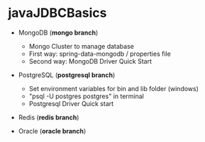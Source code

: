 # javaJDBCBasics

- MongoDB (**mongo branch**)

  - Mongo Cluster to manage database
  - First way: spring-data-mongodb / properties file
  - Second way: MongoDB Driver Quick Start

- PostgreSQL (**postgresql branch**)
  - Set environment variables for bin and lib folder (windows)
  - "psql -U postgres postgres" in terminal
  - Postgresql Driver Quick start

- Redis (**redis branch**)


- Oracle (**oracle branch**)
